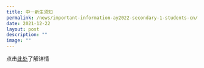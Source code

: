 ```yaml
---
title: 中一新生须知
permalink: /news/important-information-ay2022-secondary-1-students-cn/
date: 2021-12-22
layout: post
description: ""
image: ""
---
```

点击[此处](/files/cl_impt_info_for_sec_1_students_ay_2022.pdf)了解详情

